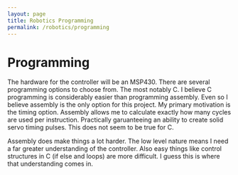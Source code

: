 ```yaml
---
layout: page
title: Robotics Programming
permalink: /robotics/programming
---
```


# Programming

The hardware for the controller will be an MSP430. There are several programming options to choose from. The most notably C. I believe C programming is considerably easier than programming assembly. Even so I believe assembly is the only option for this project. My primary motivation is the timing option. Assembly allows me to calculate exactly how many cycles are used per instruction. Practically garuanteeing an ability to create solid servo timing pulses. This does not seem to be true for C.

Assembly does make things a lot harder. The low level nature means I need a far greater understanding of the controller. Also easy things like control structures in C (if else and loops) are more difficult. I guess this is where that understanding comes in.

